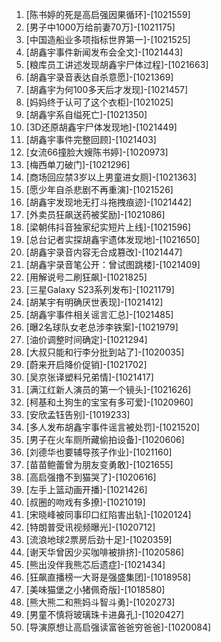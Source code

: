 
1. [陈书婷的死是高启强因果循环]-[1021559]
1. [男子中1000万给前妻70万]-[1021175]
1. [中国造船业多项指标世界第一]-[1021525]
1. [胡鑫宇事件新闻发布会全文]-[1021443]
1. [粮库员工讲述发现胡鑫宇尸体过程]-[1021663]
1. [胡鑫宇录音表达自杀意愿]-[1021369]
1. [胡鑫宇为何100多天后才发现]-[1021457]
1. [妈妈终于认可了这个衣柜]-[1021025]
1. [胡鑫宇系自缢死亡]-[1021350]
1. [3D还原胡鑫宇尸体发现地]-[1021449]
1. [胡鑫宇事件完整回顾]-[1021403]
1. [女流66撞脸大嫂陈书婷]-[1020973]
1. [梅西单刀破门]-[1021296]
1. [商场回应禁3岁以上男童进女厕]-[1021363]
1. [愿少年自杀悲剧不再重演]-[1021526]
1. [胡鑫宇发现地无打斗拖拽痕迹]-[1021442]
1. [外卖员狂飙送药被奖励]-[1021086]
1. [梁朝伟抖音独家纪实短片上线]-[1021596]
1. [总台记者实探胡鑫宇遗体发现地]-[1021650]
1. [胡鑫宇录音内容无合成篡改]-[1021447]
1. [胡鑫宇录音笔公开：曾试图跳楼]-[1021409]
1. [用解说号二刷狂飙]-[1021825]
1. [三星Galaxy S23系列发布]-[1021179]
1. [胡某宇有明确厌世表现]-[1021412]
1. [胡鑫宇事件相关谣言汇总]-[1021485]
1. [曝2名球队女老总涉李铁案]-[1021979]
1. [油价调整时间确定]-[1021294]
1. [大叔只能和行李分批到站了]-[1020035]
1. [蔚来开启降价促销]-[1021702]
1. [吴京张译塑料兄弟情]-[1021417]
1. [满江红新人演员的第一个镜头]-[1021626]
1. [柯基和土狗生的宝宝有多可爱]-[1020960]
1. [安欣孟钰告别]-[1019233]
1. [多人发布胡鑫宇事件谣言被处罚]-[1021520]
1. [男子在火车厕所藏偷拍设备]-[1020606]
1. [刘德华也要辅导孩子作业]-[1021160]
1. [苗苗鲍蕾曾为朋友变勇敢]-[1021655]
1. [高启强撸不到猫哭了]-[1020616]
1. [左手上篮动画开播]-[1021426]
1. [叔圈的吻戏有多撩]-[1021019]
1. [宋晓峰被同事印口红陷害出轨]-[1020124]
1. [特朗普受讯视频曝光]-[1020712]
1. [流浪地球2票房后劲十足]-[1020359]
1. [谢天华曾因少买咖啡被排挤]-[1020586]
1. [熊出没伴我熊芯后遗症]-[1021434]
1. [狂飙直播榜一大哥是强盛集团]-[1018958]
1. [美味猫堡之小猪佩奇版]-[1018580]
1. [熊大熊二和熊妈斗智斗勇]-[1020273]
1. [男童不慎将玻璃珠卡进鼻孔]-[1020427]
1. [导演原想让高启强读富爸爸穷爸爸]-[1020084]